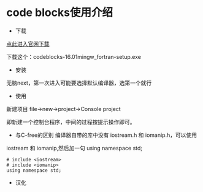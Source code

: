 # code blocks使用介绍
- 下载

[点此进入官网下载](http://www.codeblocks.org/downloads/26)

下载这个：codeblocks-16.01mingw_fortran-setup.exe

- 安装

无脑next，第一次进入可能要选择默认编译器，选第一个就行

- 使用

新建项目
file->new->project->Console project

即新建一个控制台程序，中间的过程按提示操作即可。


- 与C-free的区别
编译器自带的库中没有 iostream.h 和 iomanip.h，可以使用

iostream 和 iomanip,然后加一句 using namespace std;

```
# include <iostream>
# include <iomanip>
using namespace std;
```

- 汉化

